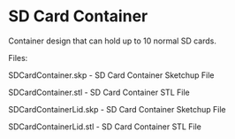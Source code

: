 SD Card Container
==============

Container design that can hold up to 10 normal SD cards. 

Files:

SDCardContainer.skp - SD Card Container Sketchup File

SDCardContainer.stl - SD Card Container STL File

SDCardContainerLid.skp - SD Card Container Sketchup File

SDCardContainerLid.stl - SD Card Container STL File
